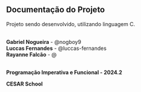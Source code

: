 ## Documentação do Projeto

<p align="justify">
  Projeto sendo desenvolvido, utilizando linguagem C. </p>
<br>
<strong>Gabriel Nogueira</strong> - @nogboy9 <br>
<strong>Luccas Fernandes</strong> - @luccas-fernandes <br>
<strong>Rayanne Falcão</strong> - @
<br>
<br>
<p><strong>Programação Imperativa e Funcional - 2024.2</strong></p>

<p><strong>CESAR School</strong></p>
